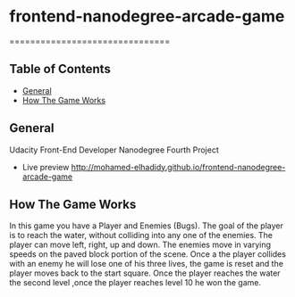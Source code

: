 # frontend-nanodegree-arcade-game
===============================

## Table of Contents

* [General](#general)
* [How The Game Works](#how-the-game-works)

## General 

Udacity Front-End Developer Nanodegree Fourth Project

* Live preview http://mohamed-elhadidy.github.io/frontend-nanodegree-arcade-game


## How The Game Works

In this game you have a Player and Enemies (Bugs). The goal of the player is to reach the water, without colliding into any one of the enemies. The player can move left, right, up and down. The enemies move in varying speeds on the paved block portion of the scene. Once a the player collides with an enemy he will lose one of his three lives, the game is reset and the player moves back to the start square. Once the player reaches the water the second level ,once the player reaches level 10 he won the game.
